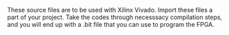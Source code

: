 These source files are to be used with Xilinx Vivado. Import these files a part of your project. Take the codes through necesssacy compilation steps, and you will end up with a .bit file that you can use to program the FPGA.
